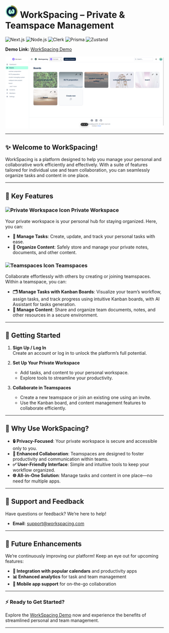 # <img src="./public/logo.png" width="40" height="40" alt="WorkSpacing Icon" /> WorkSpacing – Private & Teamspace Management
![Next.js](https://img.shields.io/badge/Next.js-000000?style=for-the-badge&logo=next.js&logoColor=white)
![Node.js](https://img.shields.io/badge/Node.js-339933?style=for-the-badge&logo=node.js&logoColor=white)
![Clerk](https://img.shields.io/badge/Clerk-3B82F6?style=for-the-badge&logo=clerk&logoColor=white)
![Prisma](https://img.shields.io/badge/Prisma-2D3748?style=for-the-badge&logo=prisma&logoColor=white)
![Zustand](https://img.shields.io/badge/Zustand-7857FF?style=for-the-badge&logo=zustand&logoColor=white)


**Demo Link:** [WorkSpacing Demo](https://workspacing.vercel.app)

![WorkSpacing Preview](./public/screenshot`.png)

---

## ✨ Welcome to WorkSpacing!

WorkSpacing is a platform designed to help you manage your personal and collaborative work efficiently and effectively. With a suite of features tailored for individual use and team collaboration, you can seamlessly organize tasks and content in one place.

---

## 🚀 Key Features

### <img src="https://placehold.co/24x24?text=PW" width="24" height="24" alt="Private Workspace Icon" /> Private Workspace
Your private workspace is your personal hub for staying organized. Here, you can:

- **📝 Manage Tasks**: Create, update, and track your personal tasks with ease. 
- **📂 Organize Content**: Safely store and manage your private notes, documents, and other content.

### <img src="https://placehold.co/24x24?text=TS" width="24" height="24" alt="Teamspaces Icon" /> Teamspaces
Collaborate effortlessly with others by creating or joining teamspaces. Within a teamspace, you can:

- **🗂 Manage Tasks with Kanban Boards**: Visualize your team’s workflow, assign tasks, and track progress using intuitive Kanban boards, with AI Assistant for tasks generation.
- **📂 Manage Content**: Share and organize team documents, notes, and other resources in a secure environment.

---

## 🏁 Getting Started

1. **Sign Up / Log In**  
   Create an account or log in to unlock the platform’s full potential.  

2. **Set Up Your Private Workspace**  
   - Add tasks, and content to your personal workspace.  
   - Explore tools to streamline your productivity.  

3. **Collaborate in Teamspaces**  
   - Create a new teamspace or join an existing one using an invite.  
   - Use the Kanban board, and content management features to collaborate efficiently.

---

## 🎉 Why Use WorkSpacing?

- **🔒 Privacy-Focused**: Your private workspace is secure and accessible only to you.  
- **🤝 Enhanced Collaboration**: Teamspaces are designed to foster productivity and communication within teams.  
- **✅ User-Friendly Interface**: Simple and intuitive tools to keep your workflow organized.  
- **🌐 All-in-One Solution**: Manage tasks and content in one place—no need for multiple apps.

---

## 🙋 Support and Feedback

Have questions or feedback? We’re here to help!

- **Email**: [support@workspacing.com](mailto:support@workspacing.com)

---

## 🌱 Future Enhancements

We’re continuously improving our platform! Keep an eye out for upcoming features:

- **📆 Integration with popular calendars** and productivity apps  
- **📊 Enhanced analytics** for task and team management  
- **📱 Mobile app support** for on-the-go collaboration  

---

### ⚡ Ready to Get Started?

Explore the [WorkSpacing Demo](https://workspacing.vercel.app) now and experience the benefits of streamlined personal and team management.

---
